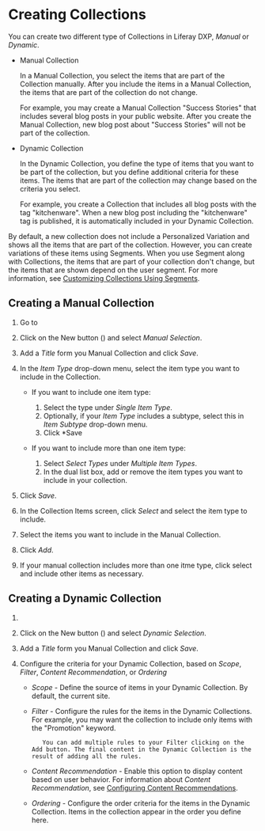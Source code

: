 # Creating Collections

You can create two different type of Collections in Liferay DXP, *Manual* or *Dynamic*.

- Manual Collection

    In a Manual Collection, you select the items that are part of the Collection manually. After you include the items in a Manual Collection, the items that are part of the collection do not change.

    For example, you may create a Manual Collection "Success Stories" that includes several blog posts in your public website. After you create the Manual Collection, new blog post about "Success Stories" will not be part of the collection.

- Dynamic Collection

    In the Dynamic Collection, you define the type of items that you want to be part of the collection, but you define additional criteria for these items. The items that are part of the collection may change based on the criteria you select.

    For example, you create a Collection that includes all blog posts with the tag "kitchenware". When a new blog post including the "kitchenware" tag is published, it is automatically included in your Dynamic Collection.

By default, a new collection does not include a Personalized Variation and shows all the items that are part of the collection. However, you can create variations of these items using Segments. When you use Segment along with Collections, the items that are part of your collection don't change, but the items that are shown depend on the user segment. For more information, see [Customizing Collections Using Segments](./customizing-collections-using-segments.md).


## Creating a Manual Collection

1. Go to 
1. Click on the New button () and select *Manual Selection*.
1. Add a *Title* form you Manual Collection and click *Save*.
1. In the *Item Type* drop-down menu, select the item type you want to include in the Collection.
    - If you want to include one item type:

        1. Select the type under *Single Item Type*.
        1. Optionally, if your *Item Type* includes a subtype, select this in *Item Subtype* drop-down menu.
        1. Click *Save

    - If you want to include more than one item type:

        1.  Select *Select Types* under *Multiple Item Types*.
        1. In the dual list box, add or remove the item types you want to include in your collection.

1. Click *Save*.
1. In the Collection Items screen, click *Select* and select the item type to include.
1. Select the items you want to include in the Manual Collection.
1. Click *Add*.
1. If your manual collection includes more than one itme type, click select and include other items as necessary.

## Creating a Dynamic Collection

1. 
1. Click on the New button () and select *Dynamic Selection*.
1. Add a *Title* form you Manual Collection and click *Save*.
1. Configure the criteria for your Dynamic Collection, based on *Scope*, *Filter*, *Content Recommendation*, or *Ordering*

    - *Scope* - Define the source of items in your Dynamic Collection. By default, the current site.
    - *Filter* - Configure the rules for the items in the Dynamic Collections. For example, you may want the collection to include only items with the "Promotion" keyword.
    
        ```tip::
           You can add multiple rules to your Filter clicking on the Add button. The final content in the Dynamic Collection is the result of adding all the rules. 
        ```

    - *Content Recommendation* - Enable this option to display content based on user behavior. For information about *Content Recommendation*, see [Configuring Content Recommendations](../XXXXXXXXXX/configuring-content-recommendations.md).
    - *Ordering* - Configure the order criteria for the items in the Dynamic Collection. Items in the collection appear in the order you define here.